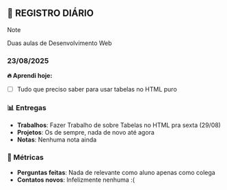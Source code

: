 ## 🧠 REGISTRO DIÁRIO
> [!NOTE]
> Duas aulas de Desenvolvimento Web

### 23/08/2025

**🔥 Aprendi hoje:** 
- [ ] Tudo que preciso saber para usar tabelas no HTML puro

### 📊 Entregas
- **Trabalhos**: Fazer Trabalho de sobre Tabelas no HTML pra sexta (29/08)
- **Projetos**: Os de sempre, nada de novo até agora
- **Notas**: Nenhuma nota ainda

### 🎯 Métricas
- **Perguntas feitas**: Nada de relevante como aluno apenas como colega
- **Contatos novos**: Infelizmente nenhuma :(
